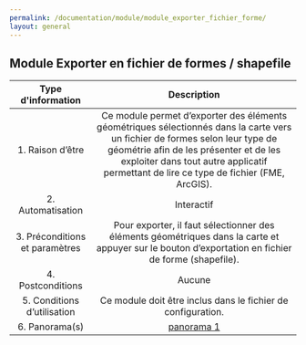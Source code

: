 ```yaml
---
permalink: /documentation/module/module_exporter_fichier_forme/
layout: general
---
```


## Module Exporter en fichier de formes / shapefile

|   Type d'information      |                                       Description                      |
|:-------------------------------------------------------------------------------------------------------:|:---------------:| 
|       1. Raison d’être                  | Ce module permet d’exporter des éléments géométriques sélectionnés dans la carte vers un fichier de formes selon leur type de géométrie afin de les présenter et de les exploiter dans tout autre applicatif permettant de lire ce type de fichier (FME, ArcGIS).| 
|       2. Automatisation                 | Interactif |
|       3. Préconditions et paramètres    | Pour exporter, il faut sélectionner des éléments géométriques dans la carte et appuyer sur le bouton d’exportation en fichier de forme (shapefile). |
|       4. Postconditions                 | Aucune |
|       5. Conditions d’utilisation       | Ce module doit être inclus dans le fichier de configuration. |
|       6. Panorama(s)       | [panorama 1](/documentation/panorama/panorama1_exporter_fichier_forme) |
